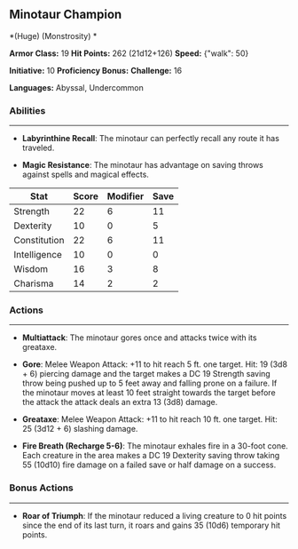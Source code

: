 ## Minotaur Champion
*(Huge) (Monstrosity) *

**Armor Class:** 19
**Hit Points:** 262 (21d12+126)
**Speed:** {"walk": 50}

**Initiative:** 10
**Proficiency Bonus:**
**Challenge:** 16

**Languages:** Abyssal, Undercommon

### Abilities
 --- 
- **Labyrinthine Recall**: The minotaur can perfectly recall any route it has traveled.

- **Magic Resistance**: The minotaur has advantage on saving throws against spells and magical effects.



| Stat | Score | Modifier | Save |
| ---- | ---- | ---- | ---- |
| Strength | 22 | 6 | 11 |
| Dexterity | 10 | 0 | 5 |
| Constitution | 22 | 6 | 11 |
| Intelligence | 10 | 0 | 0 |
| Wisdom | 16 | 3 | 8 |
| Charisma | 14 | 2 | 2 |

### Actions
 --- 
- **Multiattack**: The minotaur gores once and attacks twice with its greataxe.

- **Gore**: Melee Weapon Attack: +11 to hit  reach 5 ft.  one target. Hit: 19 (3d8 + 6) piercing damage  and the target makes a DC 19 Strength saving throw  being pushed up to 5 feet away and falling prone on a failure. If the minotaur moves at least 10 feet straight towards the target before the attack  the attack deals an extra 13 (3d8) damage.

- **Greataxe**: Melee Weapon Attack: +11 to hit  reach 10 ft.  one target. Hit: 25 (3d12 + 6) slashing damage.

- **Fire Breath (Recharge 5-6)**: The minotaur exhales fire in a 30-foot cone. Each creature in the area makes a DC 19 Dexterity saving throw  taking 55 (10d10) fire damage on a failed save or half damage on a success.

### Bonus Actions
 --- 
- **Roar of Triumph**: If the minotaur reduced a living creature to 0 hit points since the end of its last turn, it roars and gains 35 (10d6) temporary hit points.


